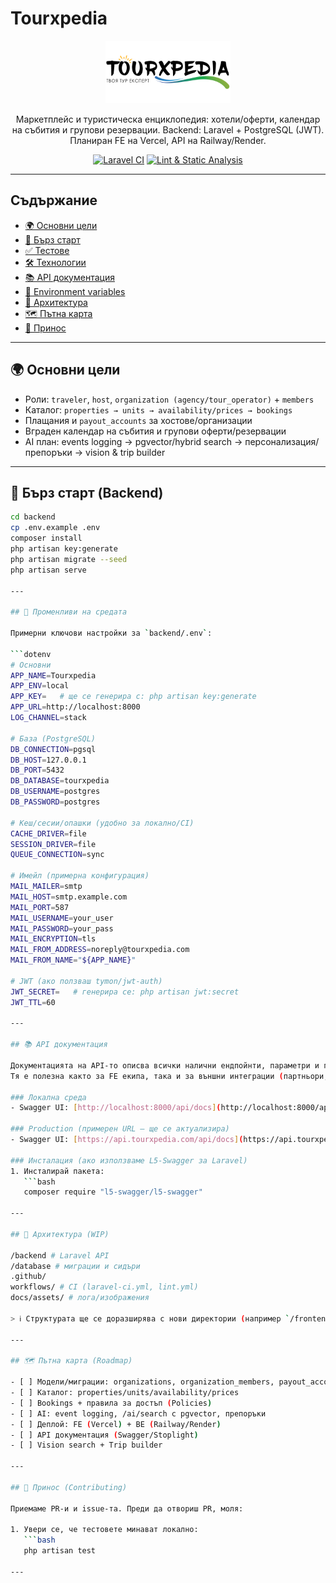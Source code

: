 # Tourxpedia

<p align="center">
  <a href="https://www.tourxpedia.com" target="_blank" rel="noopener">
    <img src="docs/assets/LOGO600X.png" alt="Tourxpedia Logo" width="200">
  </a>
</p>



<p align="center">
  Маркетплейс и туристическа енциклопедия: хотели/оферти, календар на събития и групови резервации.
  Backend: Laravel + PostgreSQL (JWT). Планиран FE на Vercel, API на Railway/Render.
</p>

<p align="center">
  <a href="...laravel-ci.yml"><img src="...laravel-ci.yml/badge.svg" alt="Laravel CI"></a>
  <a href="...lint.yml"><img src="...lint.yml/badge.svg" alt="Lint & Static Analysis"></a>
</p>

---

## Съдържание
- [🌍 Основни цели](#-основни-цели)
- [🚀 Бърз старт](#-бърз-старт-backend)
- [✅ Тестове](#-тестове-локално-и-ci)
- [🛠️ Технологии](#-технологии)
- [📚 API документация](#-api-документация)
- [🔐 Environment variables](#-environment-variables)
- [📂 Архитектура](#-архитектура-wip)
- [🗺️ Пътна карта](#-пътна-карта-roadmap)
- [🤝 Принос](#-принос-contributing)

---

## 🌍 Основни цели
- Роли: `traveler`, `host`, `organization (agency/tour_operator)` + `members`
- Каталог: `properties → units → availability/prices → bookings`
- Плащания и `payout_accounts` за хостове/организации
- Вграден календар на събития и групови оферти/резервации
- AI план: events logging → pgvector/hybrid search → персонализация/препоръки → vision & trip builder

---

## 🚀 Бърз старт (Backend)

```bash
cd backend
cp .env.example .env
composer install
php artisan key:generate
php artisan migrate --seed
php artisan serve

---

## 🔐 Променливи на средата

Примерни ключови настройки за `backend/.env`:

```dotenv
# Основни
APP_NAME=Tourxpedia
APP_ENV=local
APP_KEY=   # ще се генерира с: php artisan key:generate
APP_URL=http://localhost:8000
LOG_CHANNEL=stack

# База (PostgreSQL)
DB_CONNECTION=pgsql
DB_HOST=127.0.0.1
DB_PORT=5432
DB_DATABASE=tourxpedia
DB_USERNAME=postgres
DB_PASSWORD=postgres

# Кеш/сесии/опашки (удобно за локално/CI)
CACHE_DRIVER=file
SESSION_DRIVER=file
QUEUE_CONNECTION=sync

# Имейл (примерна конфигурация)
MAIL_MAILER=smtp
MAIL_HOST=smtp.example.com
MAIL_PORT=587
MAIL_USERNAME=your_user
MAIL_PASSWORD=your_pass
MAIL_ENCRYPTION=tls
MAIL_FROM_ADDRESS=noreply@tourxpedia.com
MAIL_FROM_NAME="${APP_NAME}"

# JWT (ако ползваш tymon/jwt-auth)
JWT_SECRET=   # генерира се: php artisan jwt:secret
JWT_TTL=60

---

## 📚 API документация

Документацията на API-то описва всички налични ендпойнти, параметри и примери за използване.  
Тя е полезна както за FE екипа, така и за външни интеграции (партньори, агенции и др.).

### Локална среда
- Swagger UI: [http://localhost:8000/api/docs](http://localhost:8000/api/docs)

### Production (примерен URL – ще се актуализира)
- Swagger UI: [https://api.tourxpedia.com/api/docs](https://api.tourxpedia.com/api/docs)

### Инсталация (ако използваме L5-Swagger за Laravel)
1. Инсталирай пакета:  
   ```bash
   composer require "l5-swagger/l5-swagger"

---

## 📂 Архитектура (WIP)

/backend # Laravel API
/database # миграции и сидъри
.github/
workflows/ # CI (laravel-ci.yml, lint.yml)
docs/assets/ # лога/изображения

> ℹ️ Структурата ще се доразширява с нови директории (например `/frontend`, `/ai`), когато проектът напредне.

---

## 🗺️ Пътна карта (Roadmap)

- [ ] Модели/миграции: organizations, organization_members, payout_accounts
- [ ] Каталог: properties/units/availability/prices
- [ ] Bookings + правила за достъп (Policies)
- [ ] AI: event logging, /ai/search с pgvector, препоръки
- [ ] Деплой: FE (Vercel) + BE (Railway/Render)
- [ ] API документация (Swagger/Stoplight)
- [ ] Vision search + Trip builder

---

## 🤝 Принос (Contributing)

Приемаме PR-и и issue-та. Преди да отвориш PR, моля:

1. Увери се, че тестовете минават локално:
   ```bash
   php artisan test

---
